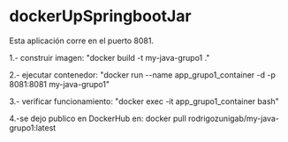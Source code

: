 # dockerUpSpringbootJar
Esta aplicación corre en el puerto 8081.

1.- construir imagen:
"docker build -t my-java-grupo1 ."

2.- ejecutar contenedor:
"docker run --name app_grupo1_container -d -p 8081:8081 my-java-grupo1"

3.- verificar funcionamiento:
"docker exec -it app_grupo1_container bash"

4.-se dejo publico en DockerHub en:
docker pull rodrigozunigab/my-java-grupo1:latest